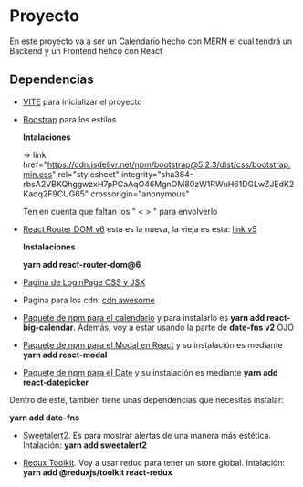 # Proyecto

En este proyecto va a ser un Calendario hecho con MERN el cual tendrá un Backend y un Frontend hehco con React

## Dependencias

- [VITE](https://vitejs.dev) para inicializar el proyecto
- [Boostrap](https://getbootstrap.com/docs/4.5/getting-started/introduction/) para los estilos

  **Intalaciones**
  
  -> link href="https://cdn.jsdelivr.net/npm/bootstrap@5.2.3/dist/css/bootstrap.min.css" rel="stylesheet" integrity="sha384-rbsA2VBKQhggwzxH7pPCaAqO46MgnOM80zW1RWuH61DGLwZJEdK2Kadq2F9CUG65" crossorigin="anonymous" 
  
  Ten en cuenta que faltan los " < > " para envolverlo

- [React Router DOM v6](https://reactrouter.com/en/main) esta es la nueva, la vieja es esta: [link v5](https://reactrouter.com/en/main)
  
  **Instalaciones**
  
  **yarn add react-router-dom@6**

- [Pagina de LoginPage CSS y JSX](https://gist.github.com/Klerith/74a0c4426599f3bc25b7f4e8d95b6a7f)

- Pagina para los cdn: [cdn awesome](https://cdnjs.com/libraries/font-awesome)

- [Paquete de npm para el calendario](https://www.npmjs.com/package/react-big-calendar) y para instalarlo es **yarn add react-big-calendar**. Además, voy a estar usando la parte de **date-fns v2** OJO

- [Paquete de npm para el Modal en React](https://www.npmjs.com/package/react-modal) y su instalación es mediante **yarn add react-modal**

- [Paquete de npm para el Date](https://www.npmjs.com/package/react-datepicker) y su instalación es mediante **yarn add react-datepicker**

Dentro de este, también tiene unas dependencias que necesitas instalar:
  
  **yarn add date-fns**

- [Sweetalert2](https://sweetalert2.github.io). Es para mostrar alertas de una manera más estética. Intalación: **yarn add sweetalert2**

- [Redux Toolkit](https://redux-toolkit.js.org). Voy a usar reduc para tener un store global. Intalación: **yarn add @reduxjs/toolkit react-redux**
